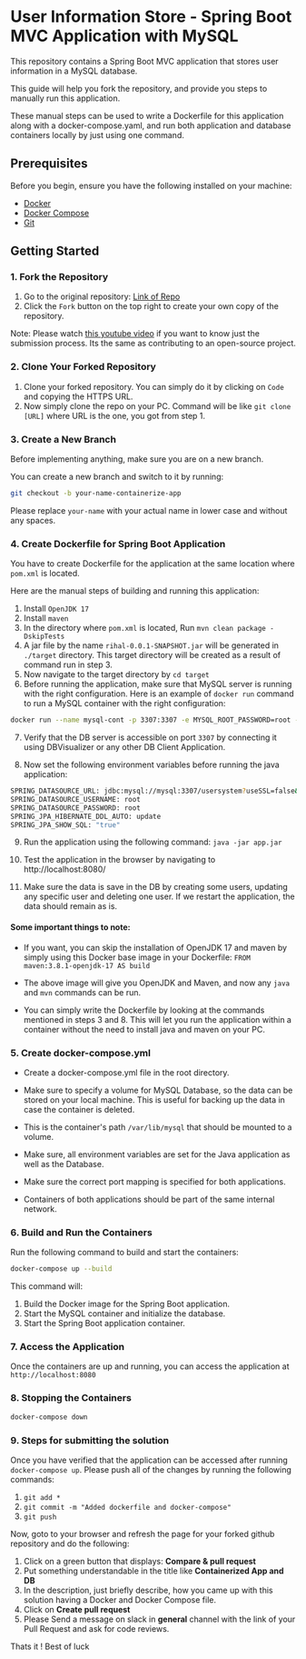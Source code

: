 # User Information Store - Spring Boot MVC Application with MySQL

This repository contains a Spring Boot MVC application that stores user information in a MySQL database. 

This guide will help you fork the repository, and provide you steps to manually run this application.

These manual steps can be used to write a Dockerfile for this application along with a docker-compose.yaml, and run both application and database containers locally by just using one command.

## Prerequisites

Before you begin, ensure you have the following installed on your machine:

- [Docker](https://docs.docker.com/get-docker/)
- [Docker Compose](https://docs.docker.com/compose/install/)
- [Git](https://git-scm.com/)

## Getting Started

### 1. Fork the Repository

1. Go to the original repository: [Link of Repo](https://github.com/CodelineAtyab/UserInfoStoreApp)
2. Click the `Fork` button on the top right to create your own copy of the repository.

Note: Please watch [this youtube video](https://www.youtube.com/watch?v=CML6vfKjQss) if you want to know just the submission process. Its the same as contributing to an open-source project.

### 2. Clone Your Forked Repository

1. Clone your forked repository. You can simply do it by clicking on `Code` and copying the HTTPS URL.
2. Now simply clone the repo on your PC. Command will be like `git clone [URL]` where URL is the one, you got from step 1.

### 3. Create a New Branch
Before implementing anything, make sure you are on a new branch.

You can create a new branch and switch to it by running:
```bash
git checkout -b your-name-containerize-app
```
Please replace `your-name` with your actual name in lower case and without any spaces.

### 4. Create Dockerfile for Spring Boot Application
You have to create Dockerfile for the application at the same location where `pom.xml` is located.

Here are the manual steps of building and running this application:

1. Install `OpenJDK 17`
2. Install `maven`
3. In the directory where `pom.xml` is located, Run `mvn clean package -DskipTests`
4. A jar file by the name `rihal-0.0.1-SNAPSHOT.jar` will be generated in `./target` directory. This target directory will be created as a result of command run in step 3.
5. Now navigate to the target directory by `cd target`
6. Before running the application, make sure that MySQL server is running with the right configuration. Here is an example of `docker run` command to run a MySQL container with the right configuration: 

```bash
docker run --name mysql-cont -p 3307:3307 -e MYSQL_ROOT_PASSWORD=root -e MYSQL_DATABASE=usersystem -e MYSQL_PASSWORD=root -e MYSQL_TCP_PORT=3307 mysql:9.0.0
```

7. Verify that the DB server is accessible on port `3307` by connecting it using DBVisualizer or any other DB Client Application.

8. Now set the following environment variables before running the java application:
```bash
SPRING_DATASOURCE_URL: jdbc:mysql://mysql:3307/usersystem?useSSL=false&serverTimezone=UTC&createDatabaseIfNotExist=true&allowPublicKeyRetrieval=true
SPRING_DATASOURCE_USERNAME: root
SPRING_DATASOURCE_PASSWORD: root
SPRING_JPA_HIBERNATE_DDL_AUTO: update
SPRING_JPA_SHOW_SQL: "true"
```

9. Run the application using the following command: `java -jar app.jar`

10. Test the application in the browser by navigating to http://localhost:8080/

11. Make sure the data is save in the DB by creating some users, updating any specific user and deleting one user. If we restart the application, the data should remain as is.

#### Some important things to note:

- If you want, you can skip the installation of OpenJDK 17 and maven by simply using this Docker base image in your Dockerfile: `FROM maven:3.8.1-openjdk-17 AS build`

- The above image will give you OpenJDK and Maven, and now any `java` and `mvn` commands can be run.

- You can simply write the Dockerfile by looking at the commands mentioned in steps 3 and 8. This will let you run the application within a container without the need to install java and maven on your PC.

### 5. Create docker-compose.yml

- Create a docker-compose.yml file in the root directory.

- Make sure to specify a volume for MySQL Database, so the data can be stored on your local machine. This is useful for backing up the data in case the container is deleted.

- This is the container's path `/var/lib/mysql` that should be mounted to a volume.

- Make sure, all environment variables are set for the Java application as well as the Database.

- Make sure the correct port mapping is specified for both applications.

- Containers of both applications should be part of the same internal network.


### 6. Build and Run the Containers
Run the following command to build and start the containers:
```bash
docker-compose up --build
```
This command will:

1. Build the Docker image for the Spring Boot application.
2. Start the MySQL container and initialize the database.
3. Start the Spring Boot application container.

### 7. Access the Application
Once the containers are up and running, you can access the application at `http://localhost:8080`

### 8. Stopping the Containers
```bash
docker-compose down
```

### 9. Steps for submitting the solution
Once you have verified that the application can be accessed after running `docker-compose up`. Please push all of the changes by running the following commands:

1. `git add *`
2. `git commit -m "Added dockerfile and docker-compose"`
3. `git push`

Now, goto to your browser and refresh the page for your forked github repository and do the following:

1. Click on a green button that displays: **Compare & pull request** 
2. Put something understandable in the title like **Containerized App and DB**
3. In the description, just briefly describe, how you came up with this solution having a Docker and Docker Compose file.
4. Click on **Create pull request**
5. Please Send a message on slack in **general** channel with the link of your Pull Request and ask for code reviews.

Thats it !
Best of luck
